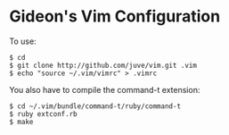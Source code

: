 Gideon's Vim Configuration
==========================

To use:

    $ cd
    $ git clone http://github.com/juve/vim.git .vim
    $ echo "source ~/.vim/vimrc" > .vimrc

You also have to compile the command-t extension:

    $ cd ~/.vim/bundle/command-t/ruby/command-t
    $ ruby extconf.rb
    $ make

